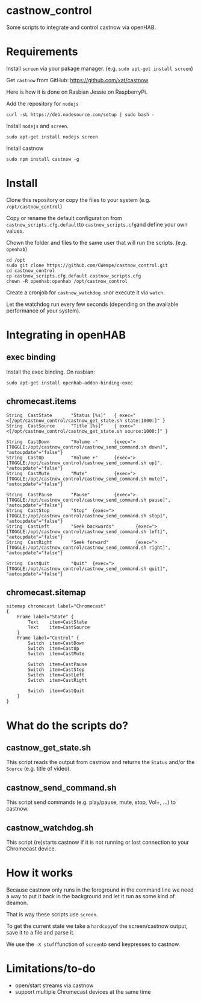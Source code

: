# castnow_control
Some scripts to integrate and control castnow via openHAB.

# Requirements
Install `screen` via your pakage manager. (e.g. `sudo apt-get install screen`)

Get `castnow` from GitHub: https://github.com/xat/castnow

Here is how it is done on Rasbian Jessie on RaspberryPi.

Add the repository for `nodejs`
```
curl -sL https://deb.nodesource.com/setup | sudo bash -
```
Install `nodejs` and `screen`.
```
sudo apt-get install nodejs screen
```
Install castnow
```
sudo npm install castnow -g
```


# Install
Clone this repository or copy the files to your system (e.g. `/opt/castnow_control`)

Copy or rename the default configuration from `castnow_scripts.cfg.default`to `castnow_scripts.cfg`and define your own values.

Chown the folder and files to the same user that will run the scripts. (e.g. `openhab`)
```
cd /opt
sudo git clone https://github.com/CWempe/castnow_control.git
cd castnow_control
cp castnow_scripts.cfg.default castnow_scripts.cfg
chown -R openhab:openhab /opt/castnow_control
```

Create a cronjob for `castnow_watchdog.sh`or execute it via `watch`.

Let the watchdog run every few seconds (depending on the available performance of your system).

# Integrating in openHAB
## exec binding
Install the exec binding.
On rasbian:
```
sudo apt-get install openhab-addon-binding-exec
```
## chromecast.items
```
String  CastState       "Status [%s]"   { exec="<[/opt/castnow_control/castnow_get_state.sh state:1000:]" }
String  CastSource      "Title [%s]"    { exec="<[/opt/castnow_control/castnow_get_state.sh source:1000:]" }

String  CastDown        "Volume -"      {exec=">[TOGGLE:/opt/castnow_control/castnow_send_command.sh down]",     "autoupdate"="false"}
String  CastUp          "Volume +"      {exec=">[TOGGLE:/opt/castnow_control/castnow_send_command.sh up]",       "autoupdate"="false"}
String  CastMute        "Mute"          {exec=">[TOGGLE:/opt/castnow_control/castnow_send_command.sh mute]",     "autoupdate"="false"}

String  CastPause       "Pause"         {exec=">[TOGGLE:/opt/castnow_control/castnow_send_command.sh pause]",    "autoupdate"="false"}
String  CastStop        "Stop"  {exec=">[TOGGLE:/opt/castnow_control/castnow_send_command.sh stop]",     "autoupdate"="false"}
String  CastLeft        "Seek backwards"        {exec=">[TOGGLE:/opt/castnow_control/castnow_send_command.sh left]",     "autoupdate"="false"}
String  CastRight       "Seek forward"          {exec=">[TOGGLE:/opt/castnow_control/castnow_send_command.sh right]",    "autoupdate"="false"}

String  CastQuit        "Quit"  {exec=">[TOGGLE:/opt/castnow_control/castnow_send_command.sh quit]",     "autoupdate"="false"}
```

## chromecast.sitemap
```
sitemap chromecast label="Chromecast"
{
    Frame label="State" {
        Text    item=CastState
        Text    item=CastSource
    }
    Frame label="Control" {
        Switch  item=CastDown
        Switch  item=CastUp
        Switch  item=CastMute

        Switch  item=CastPause
        Switch  item=CastStop
        Switch  item=CastLeft
        Switch  item=CastRight

        Switch  item=CastQuit
    }
}
```

# What do the scripts do?
## castnow_get_state.sh
This script reads the output from castnow and returns the `Status` and/or the `Source` (e.g. title of video).

## castnow_send_command.sh
This script send commands (e.g. play/pause, mute, stop, Vol+, ...) to castnow.

## castnow_watchdog.sh
This script (re)starts castnow if it is not running or lost connection to your Chromecast device.

# How it works
Because castnow only runs in the foreground in the command line we need a way to put it back in the background and let it run as some kind of deamon.

That is way these scripts use `screen`.

To get the current state we take a `hardcopy`of the screen/castnow output, save it to a file and parse it.

We use the `-X stuff`function of `screen`to send keypresses to castnow.

# Limitations/to-do
- open/start streams via castnow
- support multiple Chromecast devices at the same time
